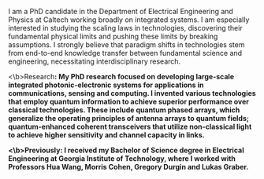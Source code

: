 I am a PhD candidate in the Department of Electrical Engineering and Physics at Caltech working broadly on integrated systems. I am especially interested in studying the scaling laws in technologies, discovering their fundamental physical limits and pushing these limits by breaking assumptions. I strongly believe that paradigm shifts in technologies stem from end-to-end knowledge transfer between fundamental science and engineering, necessitating interdisciplinary research.

<\b>Research<b>: My PhD research focused on developing large-scale integrated photonic-electronic systems for applications in communications, sensing and computing. I invented various technologies that employ quantum information to achieve superior performance over classical technologies. These include quantum phased arrays, which generalize the operating principles of antenna arrays to quantum fields; quantum-enhanced coherent transceivers that utilize non-classical light to achieve higher sensitivity and channel capacity in links.

<\b>Previously<b>: I received my Bachelor of Science degree in Electrical Engineering at Georgia Institute of Technology, where I worked with Professors Hua Wang, Morris Cohen, Gregory Durgin and Lukas Graber.
